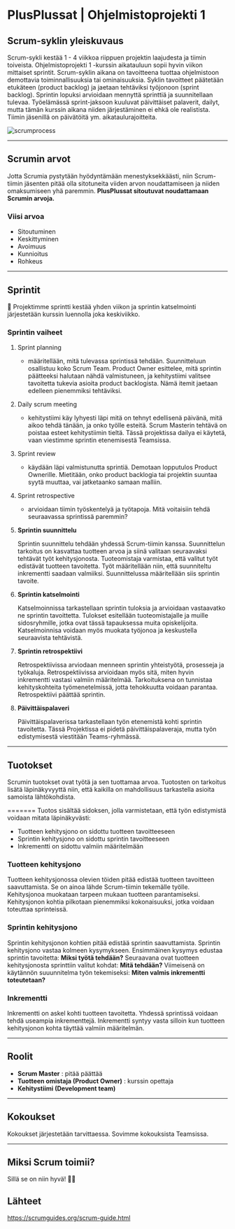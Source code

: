 # PlusPlussat | Ohjelmistoprojekti 1

## Scrum-syklin yleiskuvaus
Scrum-sykli kestää 1 - 4 viikkoa riippuen projektin laajudesta ja tiimin toiveista. Ohjelmistoprojekti 1 -kurssin aikatauluun sopii hyvin viikon mittaiset sprintit. 
Scrum-syklin aikana on tavoitteena tuottaa ohjelmistoon demottavia toiminnallisuuksia tai ominaisuuksia. Syklin tavoitteet päätetään etukäteen (product backlog) ja jaetaan tehtäviksi työjonoon (sprint backlog).
Sprintin lopuksi arvioidaan mennyttä sprinttiä ja suunnitellaan tulevaa.
Työelämässä sprint-jaksoon kuuluvat päivittäiset palaverit, dailyt, mutta tämän kurssin aikana niiden järjestäminen ei ehkä ole realistista. Tiimin jäsenillä on päivätöitä ym. aikataulurajoitteita.

![scrumprocess](https://image.freepik.com/free-vector/scrum-infographic_23-2148582396.jpg)
___

## Scrumin arvot
Jotta Scrumia pystytään hyödyntämään menestyksekkäästi, niin Scrum-tiimin jäsenten pitää olla sitotuneita viiden arvon noudattamiseen ja niiden omaksumiseen yhä paremmin. **PlusPlussat sitoutuvat noudattamaan Scrumin arvoja.**

### Viisi arvoa
- Sitoutuminen
- Keskittyminen
- Avoimuus
- Kunnioitus
- Rohkeus
___
## Sprintit
 🏃 Projektimme sprintti kestää yhden viikon ja sprintin katselmointi järjestetään kurssin luennolla joka keskiviikko.

### Sprintin vaiheet

1. Sprint planning 
    - määritellään, mitä tulevassa sprintissä tehdään. Suunnitteluun osallistuu koko Scrum Team. Product Owner esittelee, mitä sprintin päätteeksi halutaan nähdä valmistuneen, ja kehitystiimi valitsee tavoitetta tukevia asioita product backlogista. Nämä itemit jaetaan edelleen pienemmiksi tehtäviksi.

2. Daily scrum meeting
    - kehitystiimi käy lyhyesti läpi mitä on tehnyt edellisenä päivänä, mitä aikoo tehdä tänään, ja onko työlle esteitä. Scrum Masterin tehtävä on poistaa esteet kehitystiimin tieltä. Tässä projektissa dailya ei käytetä, vaan viestimme sprintin etenemisestä Teamsissa.

3. Sprint review
    - käydään läpi valmistunutta sprintiä. Demotaan lopputulos Product Ownerille. Mietitään, onko product backlogia tai projektin suuntaa syytä muuttaa, vai jatketaanko samaan malliin.

4. Sprint retrospective 
    - arvioidaan tiimin työskentelyä ja työtapoja. Mitä voitaisiin tehdä seuraavassa sprintissä paremmin?


1. **Sprintin suunnittelu**

   Sprintin suunnittelu tehdään yhdessä Scrum-tiimin kanssa. Suunnittelun tarkoitus on kasvattaa tuotteen arvoa ja siinä valitaan seuraavaksi tehtävät työt kehitysjonosta. Tuoteomistaja varmistaa, että valitut työt edistävät tuotteen tavoitetta. Työt määritellään niin, että suunniteltu inkrementti saadaan valmiiksi. Suunnittelussa määritellään siis sprintin tavoite.

2. **Sprintin katselmointi**

   Katselmoinnissa tarkastellaan sprintin tuloksia ja arvioidaan vastaavatko ne sprintin tavoittetta. Tulokset esitellään tuoteomistajalle ja muille sidosryhmille, jotka ovat tässä tapauksessa muita opiskelijoita. Katselmoinnisa voidaan myös muokata työjonoa ja keskustella seuraavista tehtävistä.

3. **Sprintin retrospektiivi**

   Retrospektiivissa arviodaan menneen sprintin yhteistyötä, prosesseja ja työkaluja. Retrospektiivissa arvioidaan myös sitä, miten hyvin inkrementti vastasi valmiin määritelmää. Tarkoituksena on tunnistaa kehityskohteita työmenetelmissä, jotta tehokkuutta voidaan parantaa. Retrospektiivi päättää sprintin. 

4. **Päivittäispalaveri**

   Päivittäispalaverissa tarkastellaan työn etenemistä kohti sprintin tavoitetta. Tässä Projektissa ei pidetä päivittäispalaveraja, mutta työn edistymisestä viestitään Teams-ryhmässä.
___
## Tuotokset
Scrumin tuotokset ovat työtä ja sen tuottamaa arvoa. Tuotosten on tarkoitus lisätä läpinäkyvyyttä niin, että kaikilla on mahdollisuus tarkastella asioita samoista lähtökohdista.

=======
Tuotos sisältää sidoksen, jolla varmistetaan, että työn edistymistä voidaan mitata läpinäkyvästi:
- Tuotteen kehitysjono on sidottu tuotteen tavoitteeseen
- Sprintin kehitysjono on sidottu sprintin tavoitteeseen
- Inkrementti on sidottu valmiin määritelmään

### Tuotteen kehitysjono
Tuotteen kehitysjonossa olevien töiden pitää edistää tuotteen tavoitteen saavuttamista. Se on ainoa lähde Scrum-tiimin tekemälle työlle. Kehitysjonoa muokataan tarpeen mukaan tuotteen parantamiseksi. Kehitysjonon kohtia pilkotaan pienemmiksi kokonaisuuksi, jotka voidaan toteuttaa sprinteissä.


### Sprintin kehitysjono
Sprintin kehitysjonon kohtien pitää edistää sprintin saavuttamista. Sprintin kehitysjono vastaa kolmeen kysymykseen. Ensimmäinen kysymys edustaa sprintin tavoitetta: **Miksi työtä tehdään?** Seuraavana ovat tuotteen kehitysjonosta sprinttiin valitut kohdat: **Mitä tehdään?** Viimeisenä on käytännön suuunnitelma työn tekemiseksi: **Miten valmis inkrementti toteutetaan?**

### Inkrementti
Inkrementti on askel kohti tuotteen tavoitetta. Yhdessä sprintissä voidaan tehdä useampia inkrementtejä. Inkrementti syntyy vasta silloin kun tuotteen kehitysjonon kohta täyttää valmiin määritelmän.
___
## Roolit
- **Scrum Master** : pitää päättää
- **Tuotteen omistaja (Product Owner)** : kurssin opettaja 
- **Kehitystiimi (Development team)**
___
## Kokoukset
Kokoukset järjestetään tarvittaessa. Sovimme kokouksista Teamsissa. 
___
## Miksi Scrum toimii? 
Sillä se on niin hyvä! 🤟🏻

## Lähteet

https://scrumguides.org/scrum-guide.html



